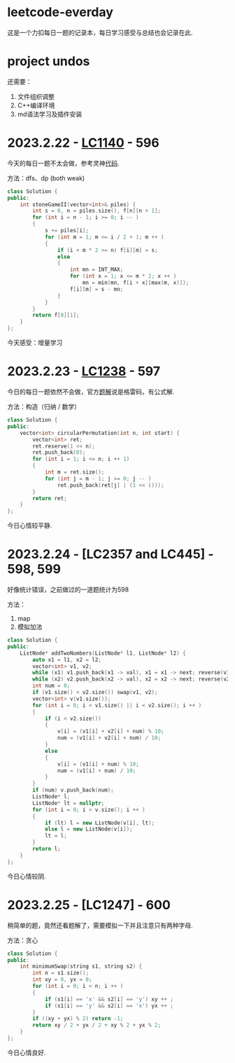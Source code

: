 # leetcode-everday

这是一个力扣每日一题的记录本，每日学习感受与总结也会记录在此.

# project undos

还需要：
1. 文件组织调整
2. C++编译环境
3. md语法学习及插件安装

# 2023.2.22 - [LC1140](https://leetcode.cn/problems/stone-game-ii/description/) - 596

今天的每日一题不太会做，参考灵神[代码](https://leetcode.cn/problems/stone-game-ii/solutions/2125753/jiao-ni-yi-bu-bu-si-kao-dong-tai-gui-hua-jjax/).

方法：dfs、dp (both weak)

```C++
class Solution {
public:
    int stoneGameII(vector<int>& piles) {
        int s = 0, n = piles.size(), f[n][n + 1];
        for (int i = n - 1; i >= 0; i -- )
        {
            s += piles[i];
            for (int m = 1; m <= i / 2 + 1; m ++ )
            {
                if (i + m * 2 >= n) f[i][m] = s;
                else
                {
                    int mn = INT_MAX;
                    for (int x = 1; x <= m * 2; x ++ )
                        mn = min(mn, f[i + x][max(m, x)]);
                    f[i][m] = s - mn;
                }
            }
        }
        return f[0][1];
    }
};
```

今天感受：增量学习

# 2023.2.23 - [LC1238](https://leetcode.cn/problems/circular-permutation-in-binary-representation/description/) - 597

今日的每日一题依然不会做，官方[题解](https://leetcode.cn/problems/circular-permutation-in-binary-representation/solutions/2126240/xun-huan-ma-pai-lie-by-leetcode-solution-6e40/)说是格雷码，有公式解.

方法：构造（归纳 / 数学）

```C++
class Solution {
public:
    vector<int> circularPermutation(int n, int start) {
        vector<int> ret;
        ret.reserve(1 << n);
        ret.push_back(0);
        for (int i = 1; i <= n; i ++ 1)
        {
            int m = ret.size();
            for (int j = m - 1; j >= 0; j -- )
                ret.push_back(ret[j] | (1 << ()));
        }
        return ret;
    }
};
```

今日心情较平静.

# 2023.2.24 - [LC2357 and LC445] - 598, 599

好像统计错误，之前做过的一道题统计为598

方法：
1. map
2. 模拟加法

```C++
class Solution {
public:
    ListNode* addTwoNumbers(ListNode* l1, ListNode* l2) {
        auto x1 = l1, x2 = l2;
        vector<int> v1, v2;
        while (x1) v1.push_back(x1 -> val), x1 = x1 -> next; reverse(v1.begin(), v1.end());
        while (x2) v2.push_back(x2 -> val), x2 = x2 -> next; reverse(v2.begin(), v2.end());
        int num = 0;
        if (v1.size() < v2.size()) swap(v1, v2);
        vector<int> v(v1.size());
        for (int i = 0; i < v1.size() || i < v2.size(); i ++ )
        {
            if (i < v2.size())
            {
                v[i] = (v1[i] + v2[i] + num) % 10;
                num = (v1[i] + v2[i] + num) / 10;
            }
            else 
            {
                v[i] = (v1[i] + num) % 10;
                num = (v1[i] + num) / 10;
            }
        }
        if (num) v.push_back(num);
        ListNode* l;
        ListNode* lt = nullptr;
        for (int i = 0; i < v.size(); i ++ )
        {
            if (lt) l = new ListNode(v[i], lt); 
            else l = new ListNode(v[i]);
            lt = l;
        }
        return l;
    }
};
```

今日心情较阴.

# 2023.2.25 - [LC1247] - 600

稍简单的题，竟然还看题解了，需要模拟一下并且注意只有两种字母.

方法：贪心

```C++
class Solution {
public:
    int minimumSwap(string s1, string s2) {
        int n = s1.size();
        int xy = 0, yx = 0;
        for (int i = 0; i < n; i ++ )
        {
            if (s1[i] == 'x' && s2[i] == 'y') xy ++ ;
            if (s1[i] == 'y' && s2[i] == 'x') yx ++ ;
        }
        if ((xy + yx) % 2) return -1; 
        return xy / 2 + yx / 2 + xy % 2 + yx % 2;
    } 
};
```

今日心情良好.